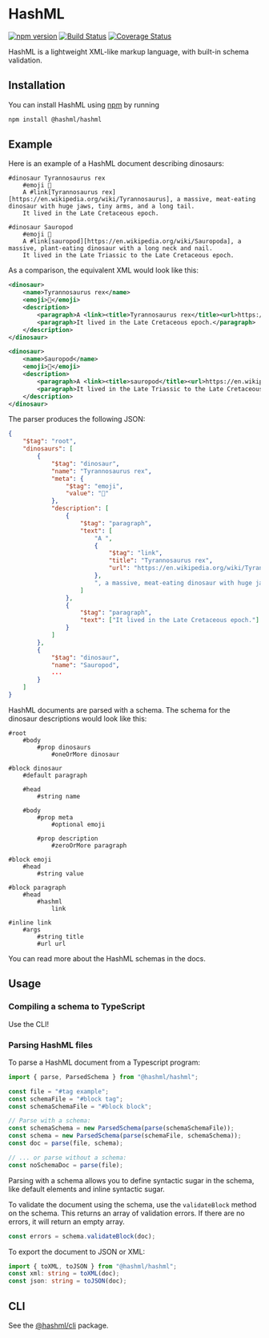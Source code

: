 # HashML

[![npm version](https://badge.fury.io/js/%40hashml%2Fhashml.svg)](https://www.npmjs.com/package/@hashml/hashml)
[![Build Status](https://travis-ci.org/hashml/hashml.svg?branch=master)](https://travis-ci.org/hashml/hashml)
[![Coverage Status](https://coveralls.io/repos/github/hashml/hashml/badge.svg?branch=master)](https://coveralls.io/github/hashml/hashml?branch=master)

HashML is a lightweight XML-like markup language, with built-in schema validation.

## Installation

You can install HashML using [npm](https://www.npmjs.com/) by running

```bash
npm install @hashml/hashml
```

## Example

Here is an example of a HashML document describing dinosaurs:

```
#dinosaur Tyrannosaurus rex
	#emoji 🦖
	A #link[Tyrannosaurus rex][https://en.wikipedia.org/wiki/Tyrannosaurus], a massive, meat-eating dinosaur with huge jaws, tiny arms, and a long tail.
	It lived in the Late Cretaceous epoch.

#dinosaur Sauropod
	#emoji 🦕
	A #link[sauropod][https://en.wikipedia.org/wiki/Sauropoda], a massive, plant-eating dinosaur with a long neck and nail.
	It lived in the Late Triassic to the Late Cretaceous epoch.
```

As a comparison, the equivalent XML would look like this:

```xml
<dinosaur>
	<name>Tyrannosaurus rex</name>
	<emoji>🦖</emoji>
	<description>
		<paragraph>A <link><title>Tyrannosaurus rex</title><url>https://en.wikipedia.org/wiki/Tyrannosaurus</url></link>, a massive, meat-eating dinosaur with huge jaws, tiny arms, and a long tail.</paragraph>
		<paragraph>It lived in the Late Cretaceous epoch.</paragraph>
	</description>
</dinosaur>

<dinosaur>
	<name>Sauropod</name>
	<emoji>🦕</emoji>
	<description>
		<paragraph>A <link><title>sauropod</title><url>https://en.wikipedia.org/wiki/Sauropoda</url></link>, a massive, plant-eating dinosaur with a long neck and nail.</paragraph>
		<paragraph>It lived in the Late Triassic to the Late Cretaceous epoch.</paragraph>
	</description>
</dinosaur>
```

The parser produces the following JSON:

```json
{
    "$tag": "root",
    "dinosaurs": [
        {
            "$tag": "dinosaur",
            "name": "Tyrannosaurus rex",
            "meta": {
                "$tag": "emoji",
                "value": "🦖"
            },
            "description": [
                {
                    "$tag": "paragraph",
                    "text": [
                        "A ",
                        {
                            "$tag": "link",
                            "title": "Tyrannosaurus rex",
                            "url": "https://en.wikipedia.org/wiki/Tyrannosaurus"
                        },
                        ", a massive, meat-eating dinosaur with huge jaws, tiny arms, and a long tail."
                    ]
                },
                {
                    "$tag": "paragraph",
                    "text": ["It lived in the Late Cretaceous epoch."]
                }
            ]
        },
        {
            "$tag": "dinosaur",
            "name": "Sauropod",
            ...
        }
    ]
}
```

HashML documents are parsed with a schema. The schema for the dinosaur descriptions would look like this:

```
#root
	#body
		#prop dinosaurs
			#oneOrMore dinosaur

#block dinosaur
	#default paragraph

	#head
		#string name

	#body
		#prop meta
			#optional emoji

		#prop description
			#zeroOrMore paragraph

#block emoji
	#head
		#string value

#block paragraph
	#head
		#hashml
			link

#inline link
	#args
		#string title
		#url url
```

You can read more about the HashML schemas in the docs.

## Usage

### Compiling a schema to TypeScript

Use the CLI!

### Parsing HashML files

To parse a HashML document from a Typescript program:

```typescript
import { parse, ParsedSchema } from "@hashml/hashml";

const file = "#tag example";
const schemaFile = "#block tag";
const schemaSchemaFile = "#block block";

// Parse with a schema:
const schemaSchema = new ParsedSchema(parse(schemaSchemaFile));
const schema = new ParsedSchema(parse(schemaFile, schemaSchema));
const doc = parse(file, schema);

// ... or parse without a schema:
const noSchemaDoc = parse(file);
```

Parsing with a schema allows you to define syntactic sugar in the schema, like default elements and inline syntactic sugar.

To validate the document using the schema, use the `validateBlock` method on the schema. This returns an array of validation errors. If there are no errors, it will return an empty array.

```typescript
const errors = schema.validateBlock(doc);
```

To export the document to JSON or XML:

```typescript
import { toXML, toJSON } from "@hashml/hashml";
const xml: string = toXML(doc);
const json: string = toJSON(doc);
```

## CLI

See the [@hashml/cli](https://www.npmjs.com/package/@hashml/cli) package.

